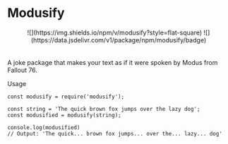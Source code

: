 # Modusify
<center>
  ![](https://img.shields.io/npm/v/modusify?style=flat-square)
   ![](https://data.jsdelivr.com/v1/package/npm/modusify/badge)
</center><br><br>
A joke package that makes your text as if it were spoken by Modus from Fallout 76.

Usage
```
const modusify = require('modusify');

const string = 'The quick brown fox jumps over the lazy dog';
const modusified = modusify(string);

console.log(modusified)
// Output: 'The quick... brown fox jumps... over the... lazy... dog'
```
